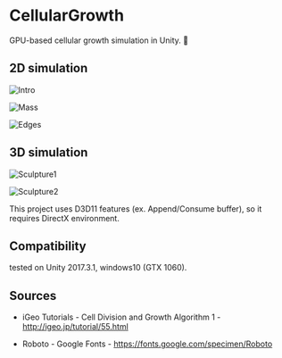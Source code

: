 CellularGrowth
=====================

GPU-based cellular growth simulation in Unity. 🧠

## 2D simulation

![Intro](https://raw.githubusercontent.com/mattatz/CellularGrowth/master/Captures/Intro.gif)

![Mass](https://raw.githubusercontent.com/mattatz/CellularGrowth/master/Captures/Mass.gif)

![Edges](https://raw.githubusercontent.com/mattatz/CellularGrowth/master/Captures/Edges.gif)

## 3D simulation

![Sculpture1](https://raw.githubusercontent.com/mattatz/CellularGrowth/master/Captures/Sculpture1.gif)

![Sculpture2](https://raw.githubusercontent.com/mattatz/CellularGrowth/master/Captures/Sculpture2.gif)

This project uses D3D11 features (ex. Append/Consume buffer), so it requires DirectX environment.

## Compatibility

tested on Unity 2017.3.1, windows10 (GTX 1060).

## Sources

- iGeo Tutorials - Cell Division and Growth Algorithm 1 - http://igeo.jp/tutorial/55.html

- Roboto - Google Fonts - https://fonts.google.com/specimen/Roboto
